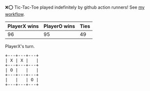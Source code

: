 :x::o: Tic-Tac-Toe played indefinitely by github action runners! See [my workflow](.github/workflows/play.yaml).

|PlayerX wins|PlayerO wins|Ties|
|-|-|-|
|96|95|49|

PlayerX's turn.

<pre>
+---+---+---+
| X | X |   |
+---+---+---+
| O |   |   |
+---+---+---+
|   |   | O |
+---+---+---+
</pre>